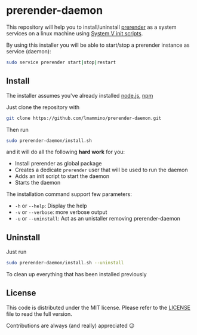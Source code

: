 prerender-daemon
================

This repository will help you to install/uninstall [prerender](https://github.com/prerender/prerender) as a system services on a linux machine using [System V init scripts](http://refspecs.linuxfoundation.org/LSB_3.1.0/LSB-Core-generic/LSB-Core-generic/iniscrptact.html).

By using this installer you will be able to start/stop a prerender instance as service (daemon):

```bash
sudo service prerender start|stop|restart
```


## Install

The installer assumes you've already installed [node.js](http://nodejs.org/), [npm](https://www.npmjs.org/)

Just clone the repository with 

```bash
git clone https://github.com/lmammino/prerender-daemon.git
```

Then run 

```bash
sudo prerender-daemon/install.sh
```

and it will do all the following **hard work** for you:

 - Install prerender as global package
 - Creates a dedicate `prerender` user that will be used to run the daemon
 - Adds an init script to start the daemon
 - Starts the daemon


The installation command support few parameters:

 - `-h` or `--help`: Display the help
 - `-v` or `--verbose`: more verbose output
 - `-u` or `--uninstall`: Act as an unistaller removing prerender-daemon


## Uninstall

Just run

```bash
sudo prerender-daemon/install.sh --uninstall
```

To clean up everything that has been installed previously


## License

This code is distributed under the MIT license. Please refer to the [LICENSE](/LICENSE) file to read the full version.

Contributions are always (and really) appreciated :wink:
